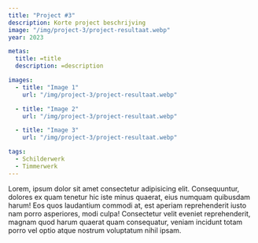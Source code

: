 ```yaml
---
title: "Project #3"
description: Korte project beschrijving
image: "/img/project-3/project-resultaat.webp"
year: 2023

metas:
  title: =title
  description: =description

images:
  - title: "Image 1"
    url: "/img/project-3/project-resultaat.webp"

  - title: "Image 2"
    url: "/img/project-3/project-resultaat.webp"

  - title: "Image 3"
    url: "/img/project-3/project-resultaat.webp"

tags:
  - Schilderwerk
  - Timmerwerk
---
```


Lorem, ipsum dolor sit amet consectetur adipisicing elit. Consequuntur, dolores
ex quam tenetur hic iste minus quaerat, eius numquam quibusdam harum! Eos quos
laudantium commodi at, est aperiam reprehenderit iusto nam porro asperiores,
modi culpa! Consectetur velit eveniet reprehenderit, magnam quod harum quaerat
quam consequatur, veniam incidunt totam porro vel optio atque nostrum voluptatum
nihil ipsam.
